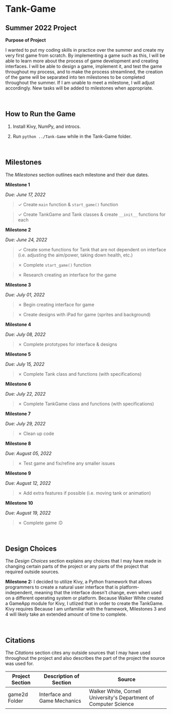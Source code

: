 # Tank-Game

## Summer 2022 Project


__Purpose of Project__

I wanted to put my coding skills in practice over the summer and create my very first game from scratch. By implementing a game such as this, I will be able to learn more about the process of game development and creating interfaces. I will be able to design a game, implement it, and test the game throughout my process, and to make the process streamlined, the creation of the game will be separated into ten milestones to be completed throughout the summer. If I am unable to meet a milestone, I will adjust accordingly. New tasks will be added to milestones when appropriate.

<br>

## How to Run the Game

1. Install Kivy, NumPy, and introcs.

2. Run `python ../Tank-Game` while in the Tank-Game folder.

<br>

## Milestones

The *Milestones* section outlines each milestone and their due dates.

**Milestone 1**

*Due: June 17, 2022*

> &check; Create `main` function & `start_game()` function

> &check; Create TankGame and Tank classes & create `__init__` functions for each

**Milestone 2**

*Due: June 24, 2022*

> &check; Create some functions for Tank that are not dependent on interface (i.e. adjusting the aim/power, taking down health, etc.)

> &cross; Complete `start_game()` function

> &cross; Research creating an interface for the game

**Milestone 3**

*Due: July 01, 2022*

> &cross; Begin creating interface for game

> &cross; Create designs with iPad for game (sprites and background)

**Milestone 4**

*Due: July 08, 2022*

> &cross; Complete prototypes for interface & designs

**Milestone 5**

*Due: July 15, 2022*

> &cross; Complete Tank class and functions (with specifications)

**Milestone 6**

*Due: July 22, 2022*

> &cross; Complete TankGame class and functions (with specifications)

**Milestone 7**

*Due: July 29, 2022*

> &cross; Clean up code

**Milestone 8**

*Due: August 05, 2022*

> &cross; Test game and fix/refine any smaller issues

**Milestone 9**

*Due: August 12, 2022*

> &cross; Add extra features if possible (i.e. moving tank or animation)

**Milestone 10**

*Due: August 19, 2022*

> &cross; Complete game :D

<br>

## Design Choices

The *Design Choices* section explains any choices that I may have made in changing certain parts of the project or any parts of the project that required outside sources.

**Milestone 2:** I decided to utilize Kivy, a Python framework that allows programmers to create a natural user interface that is platform-independent, meaning that the interface doesn't change, even when used on a different operating system or platform. Because Walker White created a GameApp module for Kivy, I utlized that in order to create the TankGame. Kivy requires  Because I am unfamiliar with the framework, Milestones 3 and 4 will likely take an extended amount of time to complete.

<br>

## Citations

The *Citations* section cites any outside sources that I may have used throughout the project and also describes the part of the project the source was used for.

| Project Section | Description of Section | Source |
| - | - | - |
| game2d Folder | Interface and Game Mechanics | Walker White, Cornell University's Department of Computer Science |
